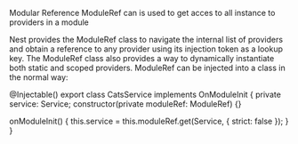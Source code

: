 Modular Reference
ModuleRef can is used to get acces to all instance to providers in a module

Nest provides the ModuleRef class to navigate the internal list of providers and obtain a reference to any provider using its injection token as a lookup key. The ModuleRef class also provides a way to dynamically instantiate both static and scoped providers. ModuleRef can be injected into a class in the normal way:


@Injectable()
export class CatsService implements OnModuleInit {
  private service: Service;
  constructor(private moduleRef: ModuleRef) {}

  onModuleInit() {
    this.service = this.moduleRef.get(Service, { strict: false });
  }
}

